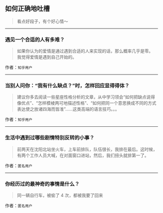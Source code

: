 ## 如何正确地吐槽

> 看点好段子，有个好心情～


 
---

### 遇见一个合适的人有多难？

> 如果你认为的爱情是通过遇到合适的人来实现的话，那么概率几乎是零。
> 我觉得爱情是遇到自己开始的。


作者：`知乎用户`

---

### 当别人问你：“我有什么缺点？”时，怎样回应显得得体？

> 建议你多去阅读一些星座性格分析的文章，从中学习领会“如何把缺点说得像优点”、“怎样模棱两可地描述性格”、“如何把同一个意思换成不同的方式表达使之放诸四海而皆准”……这类高端的语言技巧。。。


作者：`知乎用户`

---

### 生活中遇到过哪些剧情特别反转的小事？

> 前两天在沈阳北站坐火车，上车前排队，队伍很长，我排在最后。这时候，有两个工作人员大喊，在对面窗口进站，然后，我们扭头就排第一了。


作者：`匿名用户`

---

### 你经历过的最神奇的事情是什么？

> 同一辆自行车，被偷了 4 次，都被我要了回来


作者：`匿名用户`